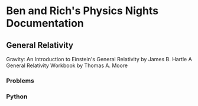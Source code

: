 # Ben and Rich's Physics Nights Documentation

## General Relativity

Gravity: An Introduction to Einstein's General Relativity by James B. Hartle
A General Relativity Workbook by Thomas A. Moore

### Problems

### Python
